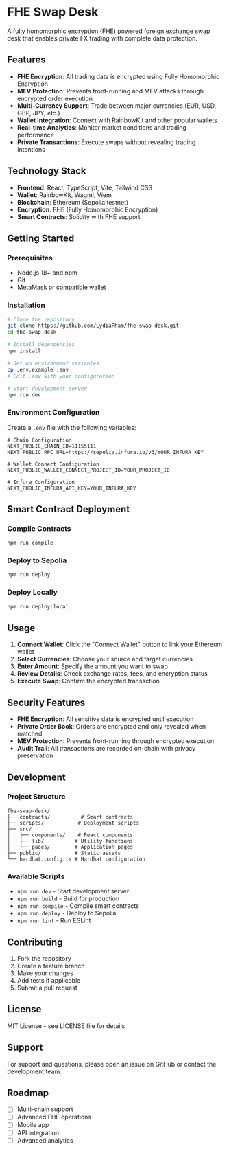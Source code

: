 # FHE Swap Desk

A fully homomorphic encryption (FHE) powered foreign exchange swap desk that enables private FX trading with complete data protection.

## Features

- **FHE Encryption**: All trading data is encrypted using Fully Homomorphic Encryption
- **MEV Protection**: Prevents front-running and MEV attacks through encrypted order execution
- **Multi-Currency Support**: Trade between major currencies (EUR, USD, GBP, JPY, etc.)
- **Wallet Integration**: Connect with RainbowKit and other popular wallets
- **Real-time Analytics**: Monitor market conditions and trading performance
- **Private Transactions**: Execute swaps without revealing trading intentions

## Technology Stack

- **Frontend**: React, TypeScript, Vite, Tailwind CSS
- **Wallet**: RainbowKit, Wagmi, Viem
- **Blockchain**: Ethereum (Sepolia testnet)
- **Encryption**: FHE (Fully Homomorphic Encryption)
- **Smart Contracts**: Solidity with FHE support

## Getting Started

### Prerequisites

- Node.js 18+ and npm
- Git
- MetaMask or compatible wallet

### Installation

```bash
# Clone the repository
git clone https://github.com/LydiaPham/fhe-swap-desk.git
cd fhe-swap-desk

# Install dependencies
npm install

# Set up environment variables
cp .env.example .env
# Edit .env with your configuration

# Start development server
npm run dev
```

### Environment Configuration

Create a `.env` file with the following variables:

```env
# Chain Configuration
NEXT_PUBLIC_CHAIN_ID=11155111
NEXT_PUBLIC_RPC_URL=https://sepolia.infura.io/v3/YOUR_INFURA_KEY

# Wallet Connect Configuration
NEXT_PUBLIC_WALLET_CONNECT_PROJECT_ID=YOUR_PROJECT_ID

# Infura Configuration
NEXT_PUBLIC_INFURA_API_KEY=YOUR_INFURA_KEY
```

## Smart Contract Deployment

### Compile Contracts

```bash
npm run compile
```

### Deploy to Sepolia

```bash
npm run deploy
```

### Deploy Locally

```bash
npm run deploy:local
```

## Usage

1. **Connect Wallet**: Click the "Connect Wallet" button to link your Ethereum wallet
2. **Select Currencies**: Choose your source and target currencies
3. **Enter Amount**: Specify the amount you want to swap
4. **Review Details**: Check exchange rates, fees, and encryption status
5. **Execute Swap**: Confirm the encrypted transaction

## Security Features

- **FHE Encryption**: All sensitive data is encrypted until execution
- **Private Order Book**: Orders are encrypted and only revealed when matched
- **MEV Protection**: Prevents front-running through encrypted execution
- **Audit Trail**: All transactions are recorded on-chain with privacy preservation

## Development

### Project Structure

```
fhe-swap-desk/
├── contracts/          # Smart contracts
├── scripts/           # Deployment scripts
├── src/
│   ├── components/    # React components
│   ├── lib/          # Utility functions
│   └── pages/        # Application pages
├── public/           # Static assets
└── hardhat.config.ts # Hardhat configuration
```

### Available Scripts

- `npm run dev` - Start development server
- `npm run build` - Build for production
- `npm run compile` - Compile smart contracts
- `npm run deploy` - Deploy to Sepolia
- `npm run lint` - Run ESLint

## Contributing

1. Fork the repository
2. Create a feature branch
3. Make your changes
4. Add tests if applicable
5. Submit a pull request

## License

MIT License - see LICENSE file for details

## Support

For support and questions, please open an issue on GitHub or contact the development team.

## Roadmap

- [ ] Multi-chain support
- [ ] Advanced FHE operations
- [ ] Mobile app
- [ ] API integration
- [ ] Advanced analytics
